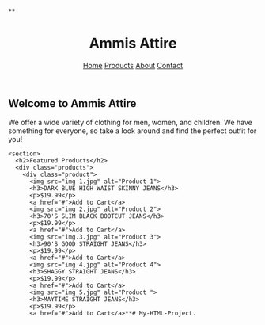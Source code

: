 **<!DOCTYPE html>
<html>
<head>
  <title>Clothing Shopping Website</title>
  <link rel="stylesheet" href="ammis.css"/>
</head>
<body>
  <header>
    <h1>Ammis Attire</h1>
    <nav>
      <a href="/">Home</a>
      <a href="/products">Products</a>
      <a href="/about">About</a>
      <a href="/contact">Contact</a>
    </nav>
  </header>

  <main>
    <section>
      <h2>Welcome to Ammis Attire</h2>
      <p>We offer a wide variety of clothing for men, women, and children. We have something for everyone, so take a look around and find the perfect outfit for you!</p>
    </section>

    <section>
      <h2>Featured Products</h2>
      <div class="products">
        <div class="product">
          <img src="img 1.jpg" alt="Product 1">
          <h3>DARK BLUE HIGH WAIST SKINNY JEANS</h3>
          <p>$19.99</p>
          <a href="#">Add to Cart</a>
          <img src="img 2.jpg" alt="Product 2">
          <h3>70'S SLIM BLACK BOOTCUT JEANS</h3>
          <p>$19.99</p>
          <a href="#">Add to Cart</a>
          <img src="img.3.jpg" alt="Product 3">
          <h3>90'S GOOD STRAIGHT JEANS</h3>
          <p>$19.99</p>
          <a href="#">Add to Cart</a>
          <img src="img 4.jpg" alt="Product 4">
          <h3>SHAGGY STRAIGHT JEANS</h3>
          <p>$19.99</p>
          <a href="#">Add to Cart</a>
          <img src="img 5.jpg" alt="Product ">
          <h3>MAYTIME STRAIGHT JEANS</h3>
          <p>$19.99</p>
          <a href="#">Add to Cart</a>**# My-HTML-Project.

